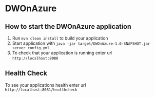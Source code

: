 # DWOnAzure

How to start the DWOnAzure application
---

1. Run `mvn clean install` to build your application
1. Start application with `java -jar target/DWOnAzure-1.0-SNAPSHOT.jar server config.yml`
1. To check that your application is running enter url `http://localhost:8080`

Health Check
---

To see your applications health enter url `http://localhost:8081/healthcheck`

